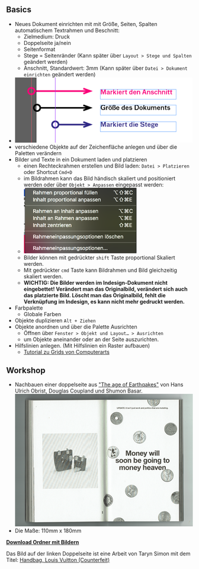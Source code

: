 ## Basics
- Neues Dokument einrichten mit mit Größe, Seiten, Spalten automatischem Textrahmen und Beschnitt:
  - Zielmedium: Druck
  - Doppelseite ja/nein
  - Seitenformat
  - Stege = Seitenränder (Kann später über `Layout > Stege und Spalten` geändert werden)
  - Anschnitt, Standardwert: 3mm (Kann später über `Datei > Dokument einrichten` geändert werden)
- ![](bilder/raender.png)
- verschiedene Objekte auf der Zeichenfläche anlegen und über die Paletten verändern
- Bilder und Texte in ein Dokument laden und platzieren
  - einen Rechteckrahmen erstellen und Bild laden:
`Datei > Platzieren` oder Shortcut `Cmd+D`
  - im Bildrahmen kann das Bild händisch
skaliert und positioniert werden oder über
`Objekt > Anpassen` eingepasst werden:
  - ![](bilder/objekt-anpassen.png)
  - Bilder können mit gedrückter `shift` Taste proportional Skaliert werden.
  - Mit gedrückter `cmd` Taste kann Bildrahmen und Bild gleichzeitig skaliert werden.
  - **WICHTIG:
Die Bilder werden im Indesign-Dokument nicht eingebettet! Verändert man das
Originalbild, verändert sich auch das platzierte Bild. Löscht man das Originalbild,
fehlt die Verknüpfung im Indesign, es kann nicht mehr gedruckt werden.**
- Farbpalette
  - Globale Farben
- Objekte duplizieren `Alt + Ziehen`
- Objekte anordnen und über die Palette Ausrichten
  - Öffnen über `Fenster > Objekt und Layout… > Ausrichten`
  - um Objekte aneinander oder an der Seite auszurichten.
- Hilfslinien anlegen. (Mit Hilfslinien ein Raster aufbauen)
  - [Tutorial zu Grids von Computerarts](http://mos.computerarts.co.uk/pdf/ART179_tut_indesign.pdf)

## Workshop

- Nachbauen einer doppelseite aus ["The age of Earthqakes"](http://www.dazeddigital.com/artsandculture/article/24283/1/inside-the-age-of-earthquakes) von Hans Ulrich Obrist, Douglas Coupland und Shumon Basar.
 ![](bilder/vorlage_moneywillsoon_klein.png)
- Die Maße: 110mm x 180mm

[**Download Ordner mit Bildern**](https://github.com/milangress/inDesign101/blob/master/1_basics/workshop/workshop_basics.zip?raw=true)

Das Bild auf der linken Doppelseite ist eine Arbeit von Taryn Simon mit dem Titel: [Handbag, Louis Vuitton (Counterfeit)](https://www.artsy.net/artwork/taryn-simon-handbag-louis-vuitton-counterfeit)
